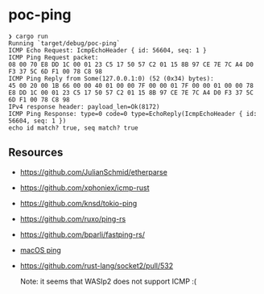 # poc-ping

```
❯ cargo run
Running `target/debug/poc-ping`
ICMP Echo Request: IcmpEchoHeader { id: 56604, seq: 1 }
ICMP Ping Request packet:
08 00 70 E8 DD 1C 00 01 23 C5 17 50 57 C2 01 15 8B 97 CE 7E 7C A4 D0 F3 37 5C 6D F1 00 78 C8 98
ICMP Ping Reply from Some(127.0.0.1:0) (52 (0x34) bytes):
45 00 20 00 1B 66 00 00 40 01 00 00 7F 00 00 01 7F 00 00 01 00 00 78 E8 DD 1C 00 01 23 C5 17 50 57 C2 01 15 8B 97 CE 7E 7C A4 D0 F3 37 5C 6D F1 00 78 C8 98
IPv4 response header: payload_len=Ok(8172)
ICMP Ping Response: type=0 code=0 type=EchoReply(IcmpEchoHeader { id: 56604, seq: 1 })
echo id match? true, seq match? true
```

## Resources

- https://github.com/JulianSchmid/etherparse
- https://github.com/xphoniex/icmp-rust
- https://github.com/knsd/tokio-ping
- https://github.com/ruxo/ping-rs
- https://github.com/bparli/fastping-rs/
- [macOS ping](https://github.com/apple-oss-distributions/network_cmds/blob/network_cmds-698.60.4/ping.tproj/ping.c)
- https://github.com/rust-lang/socket2/pull/532

  Note: it seems that WASIp2 does not support ICMP :(
